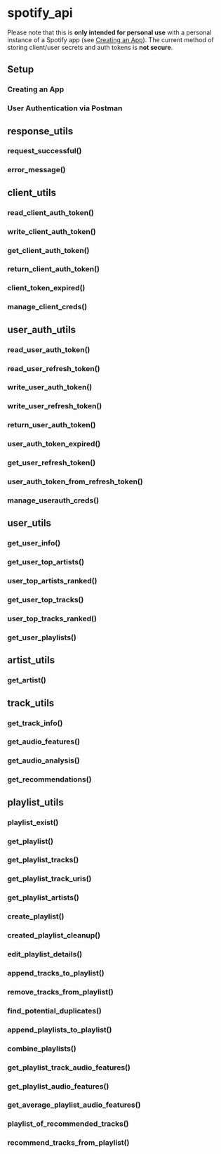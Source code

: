 # spotify_api

Please note that this is **only intended for personal use** with a personal instance of a Spotify app (see [Creating an App](#creating-an-app)). The current method of storing client/user secrets and auth tokens is **not secure**.

## Setup

### Creating an App

### User Authentication via Postman

## response_utils

### request_successful()

### error_message()

## client_utils

### read_client_auth_token()

### write_client_auth_token()

### get_client_auth_token()

### return_client_auth_token()

### client_token_expired()

### manage_client_creds()

## user_auth_utils

### read_user_auth_token()

### read_user_refresh_token()

### write_user_auth_token()

### write_user_refresh_token()

### return_user_auth_token()

### user_auth_token_expired()

### get_user_refresh_token()

### user_auth_token_from_refresh_token()

### manage_userauth_creds()

## user_utils

### get_user_info()

### get_user_top_artists()

### user_top_artists_ranked()

### get_user_top_tracks()

### user_top_tracks_ranked()

### get_user_playlists()

## artist_utils

### get_artist()

## track_utils

### get_track_info()

### get_audio_features()

### get_audio_analysis()

### get_recommendations()

## playlist_utils

### playlist_exist()

### get_playlist()

### get_playlist_tracks()

### get_playlist_track_uris()

### get_playlist_artists()

### create_playlist()

### created_playlist_cleanup()

### edit_playlist_details()

### append_tracks_to_playlist()

### remove_tracks_from_playlist()

### find_potential_duplicates()

### append_playlists_to_playlist()

### combine_playlists()

### get_playlist_track_audio_features()

### get_playlist_audio_features()

### get_average_playlist_audio_features()

### playlist_of_recommended_tracks()

### recommend_tracks_from_playlist()
